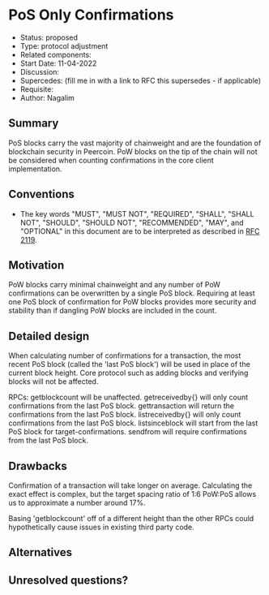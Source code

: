 # PoS Only Confirmations

- Status: proposed
- Type: protocol adjustment
- Related components: 
- Start Date: 11-04-2022
- Discussion: 
- Supercedes: (fill me in with a link to RFC this supersedes - if applicable)
- Requisite: 
- Author: Nagalim

## Summary

PoS blocks carry the vast majority of chainweight and are the foundation of blockchain security in Peercoin.
PoW blocks on the tip of the chain will not be considered when counting confirmations in the core client implementation.

## Conventions
- The key words "MUST", "MUST NOT", "REQUIRED", "SHALL", "SHALL NOT", "SHOULD", "SHOULD NOT", "RECOMMENDED", "MAY", and "OPTIONAL" in this document are to be interpreted as described in [RFC 2119](http://tools.ietf.org/html/rfc2119).

## Motivation

PoW blocks carry minimal chainweight and any number of PoW confirmations can be overwritten by a single PoS block.
Requiring at least one PoS block of confirmation for PoW blocks provides more security and stability than if dangling PoW blocks are included in the count.

## Detailed design

When calculating number of confirmations for a transaction, the most recent PoS block (called the 'last PoS block') will be used in place of the current block height.
Core protocol such as adding blocks and verifying blocks will not be affected.

RPCs:
getblockcount will be unaffected.
getreceivedby{} will only count confirmations from the last PoS block.
gettransaction will return the confirmations from the last PoS block.
listreceivedby{} will only count confirmations from the last PoS block.
listsinceblock will start from the last PoS block for target-confirmations.
sendfrom will require confirmations from the last PoS block.

## Drawbacks

Confirmation of a transaction will take longer on average.
Calculating the exact effect is complex, but the target spacing ratio of 1:6 PoW:PoS allows us to approximate a number around 17%.

Basing 'getblockcount' off of a different height than the other RPCs could hypothetically cause issues in existing third party code.

## Alternatives

## Unresolved questions?
